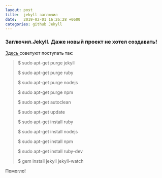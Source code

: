```yaml
---
layout: post
title:  jekyll заглючил
date:   2019-02-01 16:26:28 +0600
categories: github Jekyll
---
```

### Заглючил.Jekyll. Даже новый проект не хотел создавать!

[Здесь ](https://github.com/jekyll/jekyll-help/issues/294)
советуют поступать так:

>$ sudo apt-get purge jekyll
>
>$ sudo apt-get purge ruby
>
>$ sudo apt-get purge nodejs
>
>$ sudo apt-get purge npm
>
>$ sudo apt-get autoclean
>
>$ sudo apt-get update
>
>$ sudo apt-get install ruby
>
>$ sudo apt-get install nodejs
>
>$ sudo apt-get install npm
>
>$ sudo apt-get install ruby-dev
>
>$ gem install jekyll jekyll-watch

Помогло!